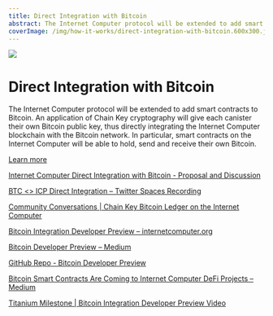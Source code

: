 ```yaml
---
title: Direct Integration with Bitcoin
abstract: The Internet Computer protocol will be extended to add smart contracts to Bitcoin.
coverImage: /img/how-it-works/direct-integration-with-bitcoin.600x300.jpg
---
```


![](/img/how-it-works/direct-integration-with-bitcoin.600x300.jpg)

# Direct Integration with Bitcoin

The Internet Computer protocol will be extended to add smart contracts to Bitcoin. An application of Chain Key cryptography will give each canister their own Bitcoin public key, thus directly integrating the Internet Computer blockchain with the Bitcoin network. In particular, smart contracts on the Internet Computer will be able to hold, send and receive their own Bitcoin.

[Learn more](/how-it-works/direct-integration-with-bitcoin/)

[Internet Computer Direct Integration with Bitcoin - Proposal and Discussion](https://forum.dfinity.org/t/direct-integration-with-bitcoin/6147)

[BTC <> ICP Direct Integration – Twitter Spaces Recording](https://www.youtube.com/watch?v=BIf4SYl3pxo)

[Community Conversations | Chain Key Bitcoin Ledger on the Internet Computer](https://www.youtube.com/watch?v=l8koeVGZe_Y)

[Bitcoin Integration Developer Preview – internetcomputer.org](https://internetcomputer.org/docs/developers-guide/concepts/bitcoin-integration.html)

[Bitcoin Developer Preview – Medium](https://medium.com/dfinity/the-internet-computers-bitcoin-developer-preview-is-now-available-85ce1df6b17d)

[GitHub Repo - Bitcoin Developer Preview](https://github.com/dfinity/bitcoin-developer-preview)

[Bitcoin Smart Contracts Are Coming to Internet Computer DeFi Projects – Medium](https://medium.com/dfinity/bitcoin-smart-contracts-are-coming-to-internet-computer-defi-projects-dd6786078853)

[Titanium Milestone | Bitcoin Integration Developer Preview Video](https://www.youtube.com/watch?v=qwRQ7Wy9y7g&list=PLuhDt1vhGcrfCVx1CVFrRcFomKtm9wnYe&index=3)
